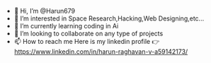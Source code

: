 - 👋 Hi, I’m @Harun679
- 👀 I’m interested in Space Research,Hacking,Web Designing,etc...
- 🌱 I’m currently learning coding in Ai
- 💞️ I’m looking to collaborate on any type of projects
- 📫 How to reach me Here is my linkedin profile 👉https://www.linkedin.com/in/harun-raghavan-v-a59142173/

<!---
Harun679/Harun679 is a ✨ special ✨ repository because its `README.md` (this file) appears on your GitHub profile.
You can click the Preview link to take a look at your changes.
--->
